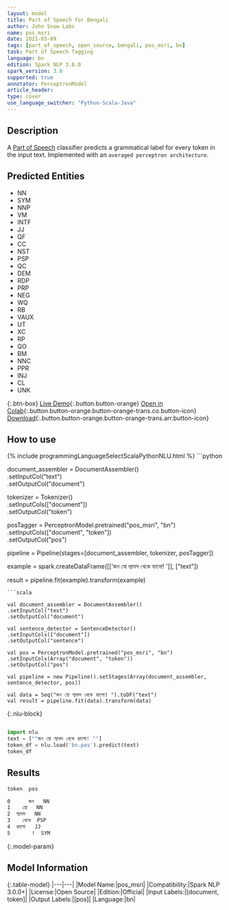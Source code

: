 ```yaml
---
layout: model
title: Part of Speech for Bengali
author: John Snow Labs
name: pos_msri
date: 2021-03-09
tags: [part_of_speech, open_source, bengali, pos_msri, bn]
task: Part of Speech Tagging
language: bn
edition: Spark NLP 3.0.0
spark_version: 3.0
supported: true
annotator: PerceptronModel
article_header:
type: cover
use_language_switcher: "Python-Scala-Java"
---
```


## Description

A [Part of Speech](https://en.wikipedia.org/wiki/Part_of_speech) classifier predicts a grammatical label for every token in the input text. Implemented with an `averaged perceptron architecture`.

## Predicted Entities

- NN
- SYM
- NNP
- VM
- INTF
- JJ
- QF
- CC
- NST
- PSP
- QC
- DEM
- RDP
- PRP
- NEG
- WQ
- RB
- VAUX
- UT
- XC
- RP
- QO
- BM
- NNC
- PPR
- INJ
- CL
- UNK

{:.btn-box}
[Live Demo](https://demo.johnsnowlabs.com/public/GRAMMAR_EN/){:.button.button-orange}
[Open in Colab](https://colab.research.google.com/github/JohnSnowLabs/spark-nlp-workshop/blob/master/tutorials/streamlit_notebooks/GRAMMAR_EN.ipynb){:.button.button-orange.button-orange-trans.co.button-icon}
[Download](https://s3.amazonaws.com/auxdata.johnsnowlabs.com/public/models/pos_msri_bn_3.0.0_3.0_1615292420029.zip){:.button.button-orange.button-orange-trans.arr.button-icon}

## How to use



<div class="tabs-box" markdown="1">
{% include programmingLanguageSelectScalaPythonNLU.html %}
```python

document_assembler = DocumentAssembler() \
.setInputCol("text") \
.setOutputCol("document")

tokenizer = Tokenizer()\
.setInputCols(["document"]) \
.setOutputCol("token")

posTagger = PerceptronModel.pretrained("pos_msri", "bn") \
.setInputCols(["document", "token"]) \
.setOutputCol("pos")

pipeline = Pipeline(stages=[document_assembler, tokenizer, posTagger])

example = spark.createDataFrame([['জন স্নো ল্যাবস থেকে হ্যালো! ']], ["text"])

result = pipeline.fit(example).transform(example)


```
```scala

val document_assembler = DocumentAssembler()
.setInputCol("text")
.setOutputCol("document")

val sentence_detector = SentenceDetector()
.setInputCols(["document"])
.setOutputCol("sentence")

val pos = PerceptronModel.pretrained("pos_msri", "bn")
.setInputCols(Array("document", "token"))
.setOutputCol("pos")

val pipeline = new Pipeline().setStages(Array(document_assembler, sentence_detector, pos))

val data = Seq("জন স্নো ল্যাবস থেকে হ্যালো! ").toDF("text")
val result = pipeline.fit(data).transform(data)

```

{:.nlu-block}
```python

import nlu
text = [""জন স্নো ল্যাবস থেকে হ্যালো! ""]
token_df = nlu.load('bn.pos').predict(text)
token_df

```
</div>

## Results

```bash
token  pos

0      জন   NN
1    স্নো   NN
2  ল্যাবস   NN
3    থেকে  PSP
4  হ্যালো   JJ
5       !  SYM
```

{:.model-param}
## Model Information

{:.table-model}
|---|---|
|Model Name:|pos_msri|
|Compatibility:|Spark NLP 3.0.0+|
|License:|Open Source|
|Edition:|Official|
|Input Labels:|[document, token]|
|Output Labels:|[pos]|
|Language:|bn|